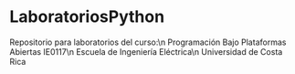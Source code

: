 # LaboratoriosPython
Repositorio para laboratorios del curso:\n
Programación Bajo Plataformas Abiertas IE0117\n
Escuela de Ingeniería Eléctrica\n
Universidad de Costa Rica
